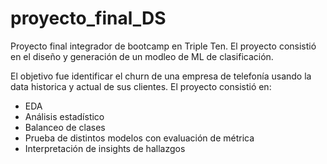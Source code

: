 # proyecto_final_DS
Proyecto final integrador de bootcamp en Triple Ten. El proyecto consistió en el diseño y generación de un modleo de ML de clasificación.

El objetivo fue identificar el churn de una empresa de telefonía usando la data historica y actual de sus clientes. El proyecto consistió en: 
- EDA
- Análisis estadístico
- Balanceo de clases
- Prueba de distintos modelos con evaluación de métrica
- Interpretación de insights de hallazgos
